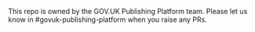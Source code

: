 This repo is owned by the GOV.UK Publishing Platform team. Please let us know in #govuk-publishing-platform when you raise any PRs.
